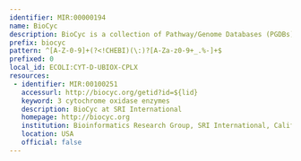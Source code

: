 ```yaml
---
identifier: MIR:00000194
name: BioCyc
description: BioCyc is a collection of Pathway/Genome Databases (PGDBs) which provides an electronic reference source on the genomes and metabolic pathways of sequenced organisms.
prefix: biocyc
pattern: ^[A-Z-0-9]+(?<!CHEBI)(\:)?[A-Za-z0-9+_.%-]+$
prefixed: 0
local_id: ECOLI:CYT-D-UBIOX-CPLX
resources:
 - identifier: MIR:00100251
   accessurl: http://biocyc.org/getid?id=${lid}
   keyword: 3 cytochrome oxidase enzymes
   description: BioCyc at SRI International
   homepage: http://biocyc.org
   institution: Bioinformatics Research Group, SRI International, California
   location: USA
   official: false
---
```

